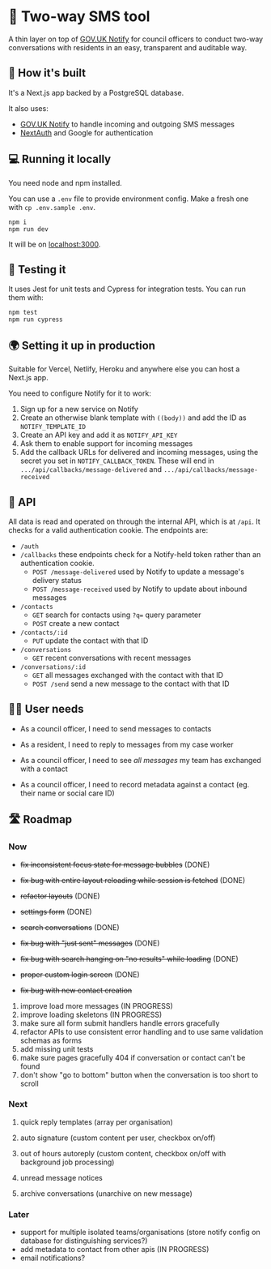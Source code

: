 # 💌 Two-way SMS tool

A thin layer on top of [GOV.UK Notify](https://www.notifications.service.gov.uk/) for council officers to conduct two-way conversations with residents in an easy, transparent and auditable way.

## 🧱 How it's built

It's a Next.js app backed by a PostgreSQL database.

It also uses:

- [GOV.UK Notify](https://www.notifications.service.gov.uk/) to handle incoming and outgoing SMS messages
- [NextAuth](https://next-auth.js.org/) and Google for authentication

## 💻 Running it locally

You need node and npm installed.

You can use a `.env` file to provide environment config. Make a fresh one with `cp .env.sample .env`.

```
npm i
npm run dev
```

It will be on [localhost:3000](http://localhost:3000).

## 🧪 Testing it

It uses Jest for unit tests and Cypress for integration tests. You can run them with:

```
npm test
npm run cypress
```

## 🌍 Setting it up in production

Suitable for Vercel, Netlify, Heroku and anywhere else you can host a Next.js app.

You need to configure Notify for it to work:

1. Sign up for a new service on Notify
2. Create an otherwise blank template with `((body))` and add the ID as `NOTIFY_TEMPLATE_ID`
3. Create an API key and add it as `NOTIFY_API_KEY`
4. Ask them to enable support for incoming messages
5. Add the callback URLs for delivered and incoming messages, using the secret you set in `NOTIFY_CALLBACK_TOKEN`. These will end in `.../api/callbacks/message-delivered` and `.../api/callbacks/message-received`

## 🔌 API

All data is read and operated on through the internal API, which is at `/api`. It checks for a valid authentication cookie. The endpoints are:

- `/auth`
- `/callbacks` these endpoints check for a Notify-held token rather than an authentication cookie.
  - `POST /message-delivered` used by Notify to update a message's delivery status
  - `POST /message-received` used by Notify to update about inbound messages
- `/contacts`
  - `GET` search for contacts using `?q=` query parameter
  - `POST` create a new contact
- `/contacts/:id`
  - `PUT` update the contact with that ID
- `/conversations`
  - `GET` recent conversations with recent messages
- `/conversations/:id`
  - `GET` all messages exchanged with the contact with that ID
  - `POST /send` send a new message to the contact with that ID

## 🤷‍♀️ User needs

- As a council officer, I need to send messages to contacts

- As a resident, I need to reply to messages from my case worker

- As a council officer, I need to see _all messages_ my team has exchanged with a contact

- As a council officer, I need to record metadata against a contact (eg. their name or social care ID)

## 🛣 Roadmap

### Now

- ~~fix inconsistent focus state for message bubbles~~ (DONE)
- ~~fix bug with entire layout reloading while session is fetched~~ (DONE)
- ~~refactor layouts~~ (DONE)
- ~~settings form~~ (DONE)
- ~~search conversations~~ (DONE)
- ~~fix bug with "just sent" messages~~ (DONE)
- ~~fix bug with search hanging on "no results" while loading~~ (DONE)
- ~~proper custom login screen~~ (DONE)

- ~~fix bug with new contact creation~~

1. improve load more messages (IN PROGRESS)
2. improve loading skeletons (IN PROGRESS)
3. make sure all form submit handlers handle errors gracefully
4. refactor APIs to use consistent error handling and to use same validation schemas as forms
5. add missing unit tests
6. make sure pages gracefully 404 if conversation or contact can't be found
7. don't show "go to bottom" button when the conversation is too short to scroll

### Next

1. quick reply templates (array per organisation)
2. auto signature (custom content per user, checkbox on/off)
3. out of hours autoreply (custom content, checkbox on/off with background job processing)

4. unread message notices
5. archive conversations (unarchive on new message)

### Later

- support for multiple isolated teams/organisations (store notify config on database for distinguishing services?)
- add metadata to contact from other apis (IN PROGRESS)
- email notifications?
